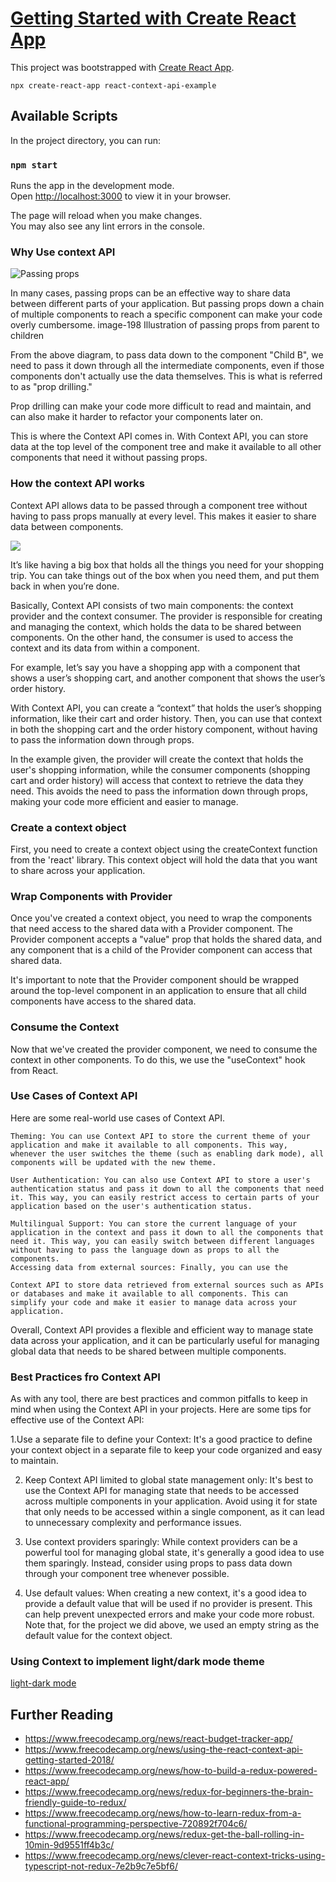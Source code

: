 # [Getting Started with Create React App](https://www.freecodecamp.org/news/context-api-in-react/)

This project was bootstrapped with [Create React App](https://github.com/facebook/create-react-app).

`npx create-react-app react-context-api-example`

## Available Scripts

In the project directory, you can run:

### `npm start`

Runs the app in the development mode.\
Open [http://localhost:3000](http://localhost:3000) to view it in your browser.

The page will reload when you make changes.\
You may also see any lint errors in the console.

### Why Use context API

![Passing props](https://www.freecodecamp.org/news/content/images/2023/03/image-198.png)

In many cases, passing props can be an effective way to share data between different parts of your application. But passing props down a chain of multiple components to reach a specific component can make your code overly cumbersome.
image-198
Illustration of passing props from parent to children

From the above diagram, to pass data down to the component "Child B", we need to pass it down through all the intermediate components, even if those components don't actually use the data themselves. This is what is referred to as "prop drilling."

Prop drilling can make your code more difficult to read and maintain, and can also make it harder to refactor your components later on.

This is where the Context API comes in. With Context API, you can store data at the top level of the component tree and make it available to all other components that need it without passing props.

### How the context API works

Context API allows data to be passed through a component tree without having to pass props manually at every level. This makes it easier to share data between components.

![](https://www.freecodecamp.org/news/content/images/2023/03/image-197.png)

It’s like having a big box that holds all the things you need for your shopping trip. You can take things out of the box when you need them, and put them back in when you’re done.

Basically, Context API consists of two main components: the context provider and the context consumer. The provider is responsible for creating and managing the context, which holds the data to be shared between components. On the other hand, the consumer is used to access the context and its data from within a component.

For example, let’s say you have a shopping app with a component that shows a user’s shopping cart, and another component that shows the user’s order history.

With Context API, you can create a “context” that holds the user’s shopping information, like their cart and order history. Then, you can use that context in both the shopping cart and the order history component, without having to pass the information down through props.

In the example given, the provider will create the context that holds the user's shopping information, while the consumer components (shopping cart and order history) will access that context to retrieve the data they need. This avoids the need to pass the information down through props, making your code more efficient and easier to manage.

### Create a context object

First, you need to create a context object using the createContext function from the 'react' library. This context object will hold the data that you want to share across your application.

### Wrap Components with Provider

Once you've created a context object, you need to wrap the components that need access to the shared data with a Provider component. The Provider component accepts a "value" prop that holds the shared data, and any component that is a child of the Provider component can access that shared data.

It's important to note that the Provider component should be wrapped around the top-level component in an application to ensure that all child components have access to the shared data.

### Consume the Context

Now that we've created the provider component, we need to consume the context in other components. To do this, we use the "useContext" hook from React.

### Use Cases of Context API

Here are some real-world use cases of Context API.

    Theming: You can use Context API to store the current theme of your application and make it available to all components. This way, whenever the user switches the theme (such as enabling dark mode), all components will be updated with the new theme.

    User Authentication: You can also use Context API to store a user's authentication status and pass it down to all the components that need it. This way, you can easily restrict access to certain parts of your application based on the user's authentication status.

    Multilingual Support: You can store the current language of your application in the context and pass it down to all the components that need it. This way, you can easily switch between different languages without having to pass the language down as props to all the components.
    Accessing data from external sources: Finally, you can use the

    Context API to store data retrieved from external sources such as APIs or databases and make it available to all components. This can simplify your code and make it easier to manage data across your application.

Overall, Context API provides a flexible and efficient way to manage state data across your application, and it can be particularly useful for managing global data that needs to be shared between multiple components.

### Best Practices fro Context API

As with any tool, there are best practices and common pitfalls to keep in mind when using the Context API in your projects. Here are some tips for effective use of the Context API:

1.Use a separate file to define your Context: It's a good practice to define your context object in a separate file to keep your code organized and easy to maintain.

2. Keep Context API limited to global state management only: It's best to use the Context API for managing state that needs to be accessed across multiple components in your application. Avoid using it for state that only needs to be accessed within a single component, as it can lead to unnecessary complexity and performance issues.

3. Use context providers sparingly: While context providers can be a powerful tool for managing global state, it's generally a good idea to use them sparingly. Instead, consider using props to pass data down through your component tree whenever possible.

4. Use default values: When creating a new context, it's a good idea to provide a default value that will be used if no provider is present. This can help prevent unexpected errors and make your code more robust. Note that, for the project we did above, we used an empty string as the default value for the context object.

### Using Context to implement light/dark mode theme

[light-dark mode](https://github.com/dboatengg/context-api-tutorial)

## Further Reading

- https://www.freecodecamp.org/news/react-budget-tracker-app/
- https://www.freecodecamp.org/news/using-the-react-context-api-getting-started-2018/
- https://www.freecodecamp.org/news/how-to-build-a-redux-powered-react-app/
- https://www.freecodecamp.org/news/redux-for-beginners-the-brain-friendly-guide-to-redux/
- https://www.freecodecamp.org/news/how-to-learn-redux-from-a-functional-programming-perspective-720892f704c6/
- https://www.freecodecamp.org/news/redux-get-the-ball-rolling-in-10min-9d9551ff4b3c/
- https://www.freecodecamp.org/news/clever-react-context-tricks-using-typescript-not-redux-7e2b9c7e5bf6/
